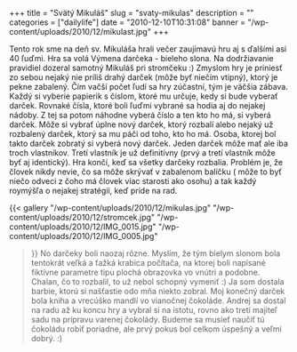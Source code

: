 +++
title = "Svätý Mikuláš"
slug = "svaty-mikulas"
description = ""
categories = ["dailylife"]
date = "2010-12-10T10:31:08"
banner = "/wp-content/uploads/2010/12/mikulast.jpg"
+++

Tento rok sme na deň sv. Mikuláša hrali večer zaujímavú hru aj s ďalšími asi 40 ľuďmi. Hra sa volá
Výmena darčeka - bieleho slona. Na dodržiavanie pravidiel dozeral samotný Mikuláš pri stromčeku :) Zmyslom hry je priniesť zo sebou nejaký nie príliš drahý darček (môže byť niečím vtipný), ktorý je
pekne zabalený. Čím vačší počet ľudí sa hry zúčastní, tým je väčšia zábava. Každý si vyberie
papierik s číslom, ktoré mu určuje, kedy si bude vyberať darček. Rovnaké čísla, ktoré boli ľuďmi
vybrané sa hodia aj do nejakej nádoby. Z tej sa potom náhodne vyberá číslo a ten kto ho má, si
vyberá darček. Môže si vybrať úplne nový darček, ktorý rozbalí alebo nejaký už rozbalený darček,
ktorý sa mu páči od toho, kto ho má. Osoba, ktorej bol takto darček zobratý si vyberá nový darček.
Jeden darček môže mať ale iba troch vlastníkov. Tretí vlastník je už definitívny (prvý a tretí
vlastník môže byť aj identický). Hra končí, keď sa všetky darčeky rozbalia. Problém je, že človek
nikdy nevie, čo sa môže skrývať v zabalenom balíčku ( môže to byť niečo odveci z čoho má človek
viac starosti ako osohu) a tak každý roymýšľa o nejakej stratégií, keď príde na rad.

{{< gallery
    "/wp-content/uploads/2010/12/mikulas.jpg"
    "/wp-content/uploads/2010/12/stromcek.jpg"
    "/wp-content/uploads/2010/12/IMG_0015.jpg"
    "/wp-content/uploads/2010/12/IMG_0005.jpg"
>}}
No darčeky boli naozaj rôzne. Myslím, že tým bielym slonom bola tentokrát veľká a ťažká krabica
počítača, na ktorej boli napísané fiktívne parametre tipu plochá obrazovka vo vnútri a podobne.
Chalan, čo to rozbalil, to už nebol schopný vymeniť :) Ja som dostala barbie, ktorú si našťastie
odo mňa niekto zobral. Moj konečný darček bola kniha a vrecúško mandlí vo vianočnej čokoláde.
Andrej sa dostal na radu až ku koncu hry a vybral si na istotu, rovno ako tretí majiteľ sadu na
prípravu varenej čokolády. Budeme sa musieť naučiť tú čokoládu robiť poriadne, ale prvý pokus bol
celkom úspešný a veľmi dobrý. :)
